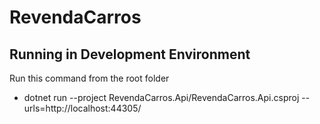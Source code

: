 # RevendaCarros

## Running in Development Environment
Run this command from the root folder
- dotnet run --project RevendaCarros.Api/RevendaCarros.Api.csproj --urls=http://localhost:44305/
